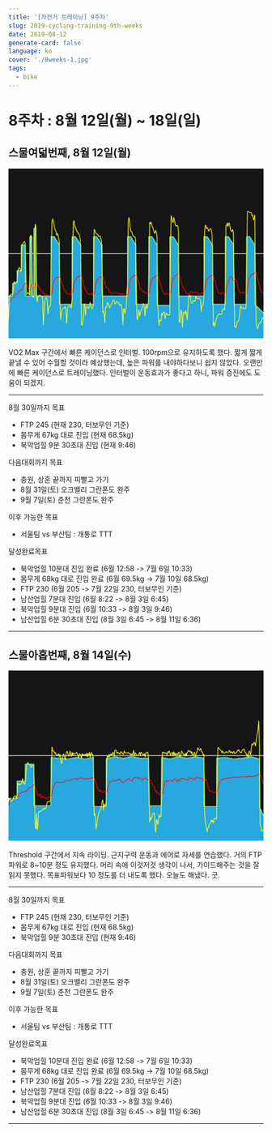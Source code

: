 ```yaml
---
title: '[자전거 트레이닝] 9주차'
slug: 2019-cycling-training-9th-weeks
date: 2019-08-12
generate-card: false
language: ko
cover: './8weeks-1.jpg'
tags:
  - bike
---
```


# 8주차 : 8월 12일(월) ~ 18일(일)

## 스물여덟번째, 8월 12일(월)

![Mills](./9weeks_1.jpg)

VO2 Max 구간에서 빠른 케이던스로 인터벌. 100rpm으로 유지하도록 했다. 짧게 짧게 끝낼 수 있어 수월할 것이라 예상했는데, 높은 파워를 내야하다보니 쉽지 않았다. 오랜만에 빠른 케이던스로 트레이닝했다. 인터벌이 운동효과가 좋다고 하니, 파워 증진에도 도움이 되겠지.

---

8월 30일까지 목표

- FTP 245 (현재 230, 터보무인 기준)
- 몸무게 67kg 대로 진입 (현재 68.5kg)
- 북악업힐 9분 30초대 진입 (현재 9:46)

다음대회까지 목표

- 충원, 상훈 끝까지 피빨고 가기
- 8월 31일(토) 오크밸리 그란폰도 완주
- 9월 7일(토) 춘천 그란폰도 완주

이후 가능한 목표

- 서울팀 vs 부산팀 : 개통로 TTT

달성완료목표

- 북악업힐 10분대 진입 완료 (6월 12:58 -> 7월 6일 10:33)
- 몸무게 68kg 대로 진입 완료 (6월 69.5kg -> 7월 10일 68.5kg)
- FTP 230 (6월 205 -> 7월 22일 230, 터보무인 기준)
- 남산업힐 7분대 진입 (6월 8:22 -> 8월 3일 6:45)
- 북악업힐 9분대 진입 (6월 10:33 -> 8월 3일 9:46)
- 남산업힐 6분 30초대 진입 (8월 3일 6:45 -> 8월 11일 6:36)

---

## 스물아홉번째, 8월 14일(수)

![Darwin](./9weeks_2.jpg)

Threshold 구간에서 지속 라이딩. 근지구력 운동과 에어로 자세를 연습했다. 거의 FTP 파워로 8~10분 정도 유지했다. 머리 속에 이것저것 생각이 나서, 가이드해주는 것을 잘 읽지 못했다. 목표파워보다 10 정도를 더 내도록 했다. 오늘도 해냈다. 굿.

---

8월 30일까지 목표

- FTP 245 (현재 230, 터보무인 기준)
- 몸무게 67kg 대로 진입 (현재 68.5kg)
- 북악업힐 9분 30초대 진입 (현재 9:46)

다음대회까지 목표

- 충원, 상훈 끝까지 피빨고 가기
- 8월 31일(토) 오크밸리 그란폰도 완주
- 9월 7일(토) 춘천 그란폰도 완주

이후 가능한 목표

- 서울팀 vs 부산팀 : 개통로 TTT

달성완료목표

- 북악업힐 10분대 진입 완료 (6월 12:58 -> 7월 6일 10:33)
- 몸무게 68kg 대로 진입 완료 (6월 69.5kg -> 7월 10일 68.5kg)
- FTP 230 (6월 205 -> 7월 22일 230, 터보무인 기준)
- 남산업힐 7분대 진입 (6월 8:22 -> 8월 3일 6:45)
- 북악업힐 9분대 진입 (6월 10:33 -> 8월 3일 9:46)
- 남산업힐 6분 30초대 진입 (8월 3일 6:45 -> 8월 11일 6:36)

---
